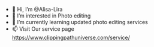 - 👋 Hi, I’m @Alisa-Lira
- 👀 I’m interested in Photo editing 
- 🌱 I’m currently learning updated photo editing services
- 📫 Visit Our service page https://www.clippingpathuniverse.com/service/

<!---
Alisa-Lira/Alisa-Lira is a ✨ special ✨ repository because its `README.md` (this file) appears on your GitHub profile.
You can click the Preview link to take a look at your changes.
--->
